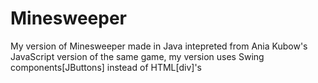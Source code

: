 # Minesweeper

My version of Minesweeper made in Java intepreted from Ania Kubow's JavaScript version of the same game, my version uses Swing components[JButtons] instead of HTML[div]'s
